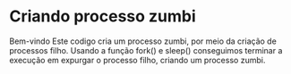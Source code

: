 # Criando processo zumbi
Bem-vindo
Este codigo cria um processo zumbi, por meio da criação de processos filho.
Usando a função fork() e sleep() conseguimos terminar a execução em expurgar o processo filho, criando um processo zumbi.

# 
